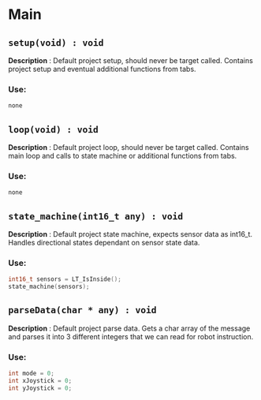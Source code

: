 # Main

## `setup(void) : void`

**Description** : Default project setup, should never be target called. Contains project setup and eventual additional functions from tabs.
### Use:
```c++
none
```
## `loop(void) : void`

**Description** : Default project loop, should never be target called. Contains main loop and calls to state machine or additional functions from tabs.
### Use:
```c++
none
```
## `state_machine(int16_t any) : void`

**Description** : Default project state machine, expects sensor data as int16_t. Handles directional states dependant on sensor state data.
### Use:
```c++
int16_t sensors = LT_IsInside();
state_machine(sensors);
```

## `parseData(char * any) : void`

**Description** : Default project parse data. Gets a char array of the message and parses it into 3 different integers that we can read for robot instruction.
### Use:
```c++
int mode = 0;
int xJoystick = 0;
int yJoystick = 0;
```


